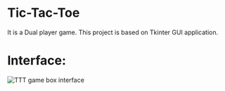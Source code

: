 # Tic-Tac-Toe 
It is a Dual player game.
This project is  based on Tkinter GUI application.

# Interface:
![TTT game box  interface](https://user-images.githubusercontent.com/87357968/142146360-88ba0b2e-f1ac-4285-bda6-7b33a6d7ad64.png)



